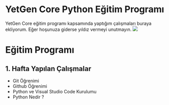 # YetGen Core Python Eğitim Programı
YetGen Core eğitim programı kapsamında yaptığım çalışmaları buraya ekliyorum. Eğer hoşunuza giderse yıldız vermeyi unutmayın.
<img src="https://yetkingencler.com/wp-content/uploads/2021/07YetGenLogo.png">

# Eğitim Programı

## 1. Hafta Yapılan Çalışmalar
- Git Öğrenimi
- Github Öğrenimi
- Python ve Visual Studio Code Kurulumu
- Python Nedir ?